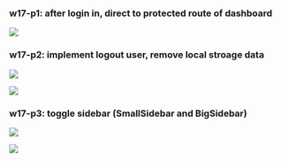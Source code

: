 ### w17-p1: after login in, direct to protected route of dashboard

![](w17-p1.png)

### w17-p2: implement logout user, remove local stroage data

![](w17-p2-1.png)

![](w17-p2-2.png)

### w17-p3: toggle sidebar (SmallSidebar and BigSidebar)

![](w17-p3-1.png)

![](w17-p3-2.png)
